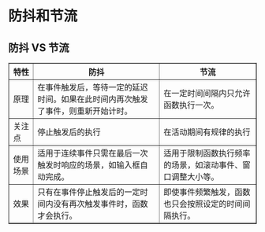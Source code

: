 # 防抖和节流

## 防抖 VS 节流

<table border="1">
  <tr>
    <th>特性</th>
    <th>防抖</th>
    <th>节流</th>
  </tr>
  <tr>
    <td>原理</td>
    <td>在事件触发后，等待一定的延迟时间。如果在此时间内再次触发了事件，则重新开始计时。</td>
    <td>在一定时间间隔内只允许函数执行一次。</td>
  </tr>
    <tr>
    <td>关注点</td>
    <td>停止触发后的执行</td>
    <td>在活动期间有规律的执行</td>
  </tr>
  <tr>
    <td>使用场景</td>
    <td>适用于连续事件只需在最后一次触发时响应的场景，如输入框自动完成。</td>
    <td>适用于限制函数执行频率的场景，如滚动事件、窗口调整大小等。</td>
  </tr>
  <tr>
    <td>效果</td>
    <td>只有在事件停止触发后的一定时间内没有再次触发事件时，函数才会执行。</td>
    <td>即使事件频繁触发，函数也只会按照设定的时间间隔执行。</td>
  </tr>
</table>